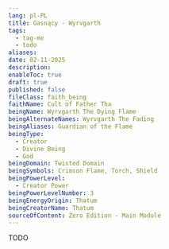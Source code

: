 ```yaml
---
lang: pl-PL
title: Gasnący - Wyrvgarth
tags:
  - tag-me
  - todo
aliases: 
date: 02-11-2025
description: 
enableToc: true
draft: true
published: false
fileClass: faith_being
faithName: Cult of Father Tha
beingName: Wyrvgarth The Dying Flame
beingAlternateNames: Wyrvgarth The Fading
beingAliases: Guardian of the Flame
beingType:
  - Creator
  - Divine Being
  - God
beingDomain: Twisted Domain
beingSymbols: Crimson Flame, Torch, Shield
beingPowerLevel:
  - Creator Power
beingPowerLevelNumber: 3
beingEnergyOrigin: Thatum
beingCreatorName: Thatum
sourceOfContent: Zero Edition - Main Module
---
```


TODO